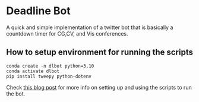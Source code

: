 # Deadline Bot

A quick and simple implementation of a twitter bot that is basically a countdown timer for CG,CV, and Vis conferences.

## How to setup environment for running the scripts
```
conda create -n dlbot python=3.10
conda activate dlbot
pip install tweepy python-dotenv
```

Check [this blog post](https://srihegde.github.io/post/dlbot/) for more info on setting up and using the scripts to run the bot.